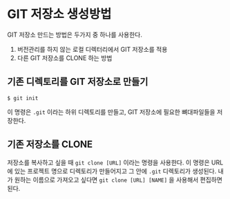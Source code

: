﻿# GIT 저장소 생성방법

GIT 저장소 만드는 방법은 두가지 중 하나를 사용한다.
1. 버전관리를 하지 않는 로컬 디렉터리에서 GIT 저장소를 적용
2. 다른 GIT 저장소를 CLONE 하는 방법

## 기존 디렉토리를 GIT 저장소로 만들기

```git
$ git init
```

이 명령은 ```.git``` 이라는 하위 디렉토리를 만들고, GIT 저장소에 필요한 뼈대파일들을 저장한다. 

## 기존 저장소를 CLONE

저장소를 복사하고 싶을 때 ```git clone [URL]``` 이라는 명령을 사용한다.
이 명령은 URL에 있는 프로젝트 명으로 디렉토리가 만들어지고 그 안에 ```.git``` 디렉토리가 생성된다. 내가 원하는 이름으로 가져오고 싶다면 ```git clone [URL] [NAME]``` 을 사용해서 편집하면 된다.
